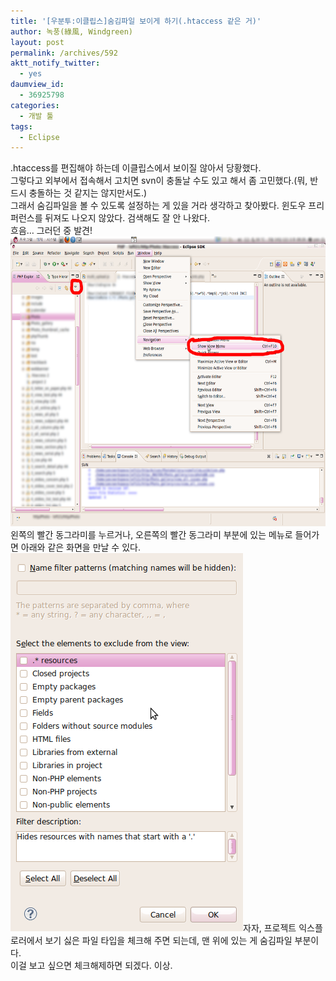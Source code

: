 ```yaml
---
title: '[우분투:이클립스]숨김파일 보이게 하기(.htaccess 같은 거)'
author: 녹풍(綠風, Windgreen)
layout: post
permalink: /archives/592
aktt_notify_twitter:
  - yes
daumview_id:
  - 36925798
categories:
  - 개발 툴
tags:
  - Eclipse
---
```

.htaccess를 편집해야 하는데 이클립스에서 보이질 않아서 당황했다.  
그렇다고 외부에서 접속해서 고치면 svn이 충돌날 수도 있고 해서 좀 고민했다.(뭐, 반드시 충돌하는 것 같지는 않지만서도.)  
그래서 숨김파일을 볼 수 있도록 설정하는 게 있을 거라 생각하고 찾아봤다. 윈도우 프리퍼런스를 뒤져도 나오지 않았다. 검색해도 잘 안 나왔다.  
흐음&#8230; 그러던 중 발견!  
<img src="/uploads/legacy/old-images/1/cfile29.uf.16705C514D4BC9401E611B.png" class="aligncenter" width="580" height="464" alt="" />왼쪽의 빨간 동그라미를 누르거나, 오른쪽의 빨간 동그라미 부분에 있는 메뉴로 들어가면 아래와 같은 화면을 만날 수 있다.  
<img src="/uploads/legacy/old-images/1/cfile3.uf.144DBF4F4D4BC9412BA47E.png" class="aligncenter" width="372" height="605" alt="" />자자, 프로젝트 익스플로러에서 보기 싫은 파일 타입을 체크해 주면 되는데, 맨 위에 있는 게 숨김파일 부분이다.  
이걸 보고 싶으면 체크해제하면 되겠다. 이상.